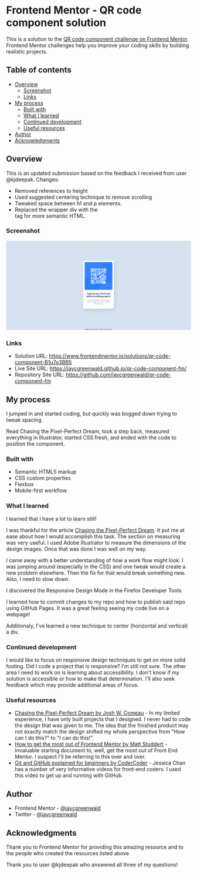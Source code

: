 # Frontend Mentor - QR code component solution

This is a solution to the [QR code component challenge on Frontend Mentor](https://www.frontendmentor.io/challenges/qr-code-component-iux_sIO_H). Frontend Mentor challenges help you improve your coding skills by building realistic projects. 

## Table of contents

- [Overview](#overview)
  - [Screenshot](#screenshot)
  - [Links](#links)
- [My process](#my-process)
  - [Built with](#built-with)
  - [What I learned](#what-i-learned)
  - [Continued development](#continued-development)
  - [Useful resources](#useful-resources)
- [Author](#author)
- [Acknowledgments](#acknowledgments)

## Overview

This is an updated submission based on the feedback I received from user @kjdeepak. Changes:
  - Removed references to height
  - Used suggested centering technique to remove scrolling
  - Tweaked space between h1 and p elements.
  - Replaced the wrapper div with the <main> tag for more semantic HTML.

### Screenshot

![](./screenshot.png)

### Links

- Solution URL: https://www.frontendmentor.io/solutions/qr-code-component-B1u7o3BB5
- Live Site URL: https://jaycgreenwald.github.io/qr-code-component-fm/
- Repository Site URL: https://github.com/jaycgreenwald/qr-code-component-fm

## My process

I jumped in and started coding, but quickly was bogged down trying to tweak spacing.

Read Chasing the Pixel-Perfect Dream, took a step back, measured everything in Illustrator, started CSS fresh, and ended with the code to position the component.

### Built with

- Semantic HTML5 markup
- CSS custom properties
- Flexbox
- Mobile-first workflow

### What I learned

I learned that I have a lot to learn still! 

I was thankful for the article [Chasing the Pixel-Perfect Dream](https://www.joshwcomeau.com/css/pixel-perfection/). It put me at ease about how I would accomplish this task. The section on measuring was very useful. I used Adobe Illustrator to measure the dimensions of the design images. Once that was done I was well on my way.

I came away with a better understanding of how a work flow might look. I was jumping around (especially in the CSS) and one tweak would create a new problem elsewhere. Then the fix for that would break something new. Also, I need to slow down. 

I discovered the Responsive Design Mode in the Firefox Developer Tools. 

I learned how to commit changes to my repo and how to publish said repo using GitHub Pages. It was a great feeling seeing my code live on a webpage!

Additionaly, I've learned a new technique to center (horizontal and vertical) a div.

### Continued development

I would like to focus on responsive design techniques to get on more solid footing. Did I code a project that is responsive? I'm still not sure. The other area I need to work on is learning about accessibility. I don't know if my solution is accessible or how to make that determination. I'll also seek feedback which may provide additional areas of focus.

### Useful resources

- [Chasing the Pixel-Perfect Dream by Josh W. Comeau](https://www.joshwcomeau.com/css/pixel-perfection/) - In my limited experience, I have only built projects that I designed. I never had to code the design that was given to me. The idea that the finished product may not exactly match the design shifted my whole perspective from "How can I do this?" to "I can do this!". 
- [How to get the most out of Frontend Mentor by Matt Studdert](https://medium.com/frontend-mentor/how-to-get-the-most-out-of-frontend-mentor-bdd6fdc25cb8) - Invaluable starting document to, well, get the most out of Front End Mentor. I suspect I'll be referring to this over and over.
- [Git and GitHub explained for beginners by CoderCoder](https://www.youtube.com/watch?v=8Dd7KRpKeaE) - Jessica Chan has a number of very informative videos for front-end coders. I used this video to get up and running with GitHub.

## Author

- Frontend Mentor - [@jaycgreenwald](https://www.frontendmentor.io/profile/jaycgreenwald)
- Twitter - [@jaycgreenwald](https://www.twitter.com/jaycgreenwald)

## Acknowledgments

Thank you to Frontend Mentor for providing this amazing resource and to the people who created the resources listed above.

Thank you to user @kjdeepak who answered all three of my questions!